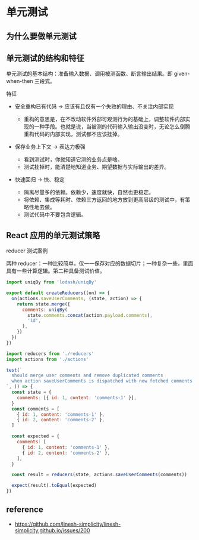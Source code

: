 # 单元测试

## 为什么要做单元测试

## 单元测试的结构和特征

单元测试的基本结构：准备输入数据、调用被测函数、断言输出结果。即 given-when-then 三段式。

特征

- 安全重构已有代码 -> 应该有且仅有一个失败的理由、不关注内部实现
  - 重构的意思是，在不改动软件外部可观测行为的基础上，调整软件内部实现的一种手段。也就是说，当被测的代码输入输出没变时，无论怎么倒腾重构代码的内部实现，测试都不应该挂掉。

- 保存业务上下文 -> 表达力极强
  - 看到测试时，你就知道它测的业务点是啥。
  - 测试挂掉时，能清楚地知道业务、期望数据与实际输出的差异。

- 快速回归 -> 快、稳定
  - 隔离尽量多的依赖。依赖少，速度就快，自然也更稳定。
  - 将依赖、集成等耗时、依赖三方返回的地方放到更高层级的测试中，有策略性地去做。
  - 测试代码中不要包含逻辑。

## React 应用的单元测试策略

reducer 测试案例

两种 reducer：一种比较简单，仅一一保存对应的数据切片；一种复杂一些，里面具有一些计算逻辑。第二种具备测试价值。

```js
import uniqBy from 'lodash/uniqBy'

export default createReducers((on) => {
  on(actions.saveUserComments, (state, action) => {
    return state.merge({
      comments: uniqBy(
        state.comments.concat(action.payload.comments), 
        'id',
      ),
    })
  })
})
```

```js
import reducers from './reducers'
import actions from './actions'

test(`
  should merge user comments and remove duplicated comments 
  when action saveUserComments is dispatched with new fetched comments
`, () => {
  const state = {
    comments: [{ id: 1, content: 'comments-1' }],
  }
  const comments = [
    { id: 1, content: 'comments-1' },
    { id: 2, content: 'comments-2' },
  ]

  const expected = {
    comments: [
      { id: 1, content: 'comments-1' },
      { id: 2, content: 'comments-2' },
    ],
  }

  const result = reducers(state, actions.saveUserComments(comments))

  expect(result).toEqual(expected)
})
```

## reference

- https://github.com/linesh-simplicity/linesh-simplicity.github.io/issues/200